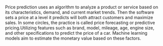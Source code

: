 Price prediction uses an algorithm to analyze a product or service based on its characteristics, demand, and current market trends. Then the software sets a price at a level it predicts will both attract customers and maximize sales. In some circles, the practice is called price forecasting or predictive pricing.Utilizing features such as brand, model, mileage, age, engine size, and other specifications to predict the price of a car. Machine learning models aim to estimate the monetary value based on these factors.
